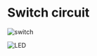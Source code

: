 # Switch circuit
![switch](https://user-images.githubusercontent.com/98839182/158002842-e32778a4-0291-40f6-8e23-f93dbc592dba.PNG)

![LED](https://user-images.githubusercontent.com/98839182/158002845-705bcc95-4371-4c7a-93dc-1754357a1342.PNG)
